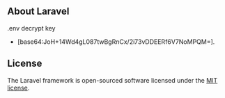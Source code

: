 ## About Laravel

.env decrypt key
- [base64:JoH+14Wd4gL087twBgRnCx/2i73vDDEERf6V7NoMPQM=].
## License

The Laravel framework is open-sourced software licensed under the [MIT license](https://opensource.org/licenses/MIT).
